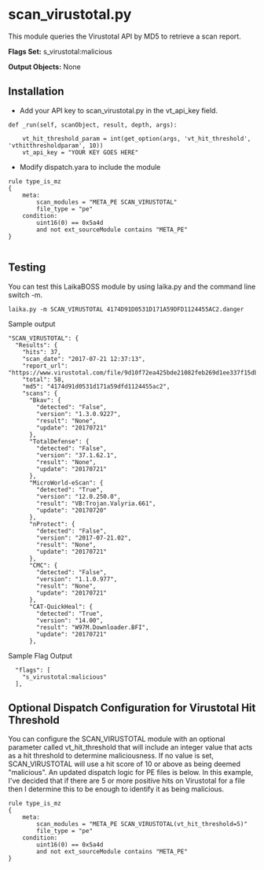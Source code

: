 scan_virustotal.py
================

This module queries the Virustotal API by MD5 to retrieve a scan report. 

**Flags Set:** s_virustotal:malicious

**Output Objects:** None

Installation
---
* Add your API key to scan_virustotal.py in the vt_api_key field.

```
def _run(self, scanObject, result, depth, args):

	vt_hit_threshold_param = int(get_option(args, 'vt_hit_threshold', 'vthitthresholdparam', 10))
	vt_api_key = "YOUR KEY GOES HERE"
```

* Modify dispatch.yara to include the module 
```
rule type_is_mz
{
    meta:
        scan_modules = "META_PE SCAN_VIRUSTOTAL"
        file_type = "pe"
    condition:
        uint16(0) == 0x5a4d
        and not ext_sourceModule contains "META_PE"
}


```

Testing
---
You can test this LaikaBOSS module by using laika.py and the command line switch -m. 
```
laika.py -m SCAN_VIRUSTOTAL 4174D91D0531D171A59DFD1124455AC2.danger
```

Sample output
```
"SCAN_VIRUSTOTAL": {
  "Results": {
	"hits": 37,
	"scan_date": "2017-07-21 12:37:13",
	"report_url": "https://www.virustotal.com/file/9d10f72ea425bde21082feb269d1ee337f15dbe4b339a77d6daf568d10ebabc9/analysis/1500640633/",
	"total": 58,
	"md5": "4174d91d0531d171a59dfd1124455ac2",
	"scans": {
	  "Bkav": {
		"detected": "False",
		"version": "1.3.0.9227",
		"result": "None",
		"update": "20170721"
	  },
	  "TotalDefense": {
		"detected": "False",
		"version": "37.1.62.1",
		"result": "None",
		"update": "20170721"
	  },
	  "MicroWorld-eScan": {
		"detected": "True",
		"version": "12.0.250.0",
		"result": "VB:Trojan.Valyria.661",
		"update": "20170720"
	  },
	  "nProtect": {
		"detected": "False",
		"version": "2017-07-21.02",
		"result": "None",
		"update": "20170721"
	  },
	  "CMC": {
		"detected": "False",
		"version": "1.1.0.977",
		"result": "None",
		"update": "20170721"
	  },
	  "CAT-QuickHeal": {
		"detected": "True",
		"version": "14.00",
		"result": "W97M.Downloader.BFI",
		"update": "20170721"
	  },

```

Sample Flag Output
```
  "flags": [
	"s_virustotal:malicious"
  ],
```

Optional Dispatch Configuration for Virustotal Hit Threshold
---
You can configure the SCAN_VIRUSTOTAL module with an optional parameter called vt_hit_threshold that will include an 
integer value that acts as a hit threshold to determine maliciousness. If no value is set, SCAN_VIRUSTOTAL will use
a hit score of 10 or above as being deemed "malicious". An updated dispatch logic for PE files is below. In this example,
I've decided that if there are 5 or more positive hits on Virustotal for a file then I determine this to be enough to 
identify it as being malicious.

```
rule type_is_mz
{
    meta:
        scan_modules = "META_PE SCAN_VIRUSTOTAL(vt_hit_threshold=5)"
        file_type = "pe"
    condition:
        uint16(0) == 0x5a4d
        and not ext_sourceModule contains "META_PE"
}

```
